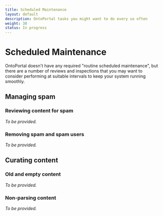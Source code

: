 ```yaml
---
title: Scheduled Maintenance
layout: default
description: OntoPortal tasks you might want to do every so often
weight: 30
status: In progress
---
```


# Scheduled Maintenance

OntoPortal doesn't have any required "routine scheduled maintenance", 
but there are a number of reviews and inspections that you may want to consider
performing at suitable intervals to keep your system running smoothly. 

## Managing spam 

### Reviewing content for spam

_To be provided._

### Removing spam and spam users

_To be provided._

## Curating content

### Old and empty content

_To be provided._

### Non-parsing content

_To be provided._











